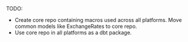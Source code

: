 TODO:

- Create core repo containing macros used across all platforms. Move common models like ExchangeRates to core repo.
- Use core repo in all platforms as a dbt package.